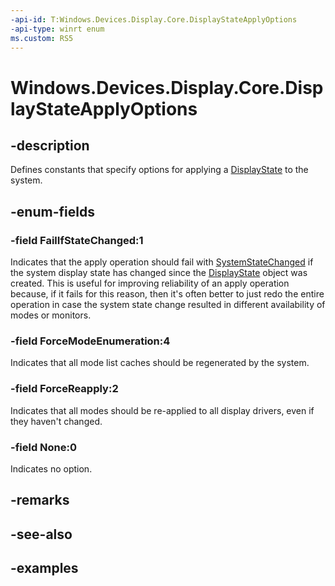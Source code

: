 ```yaml
---
-api-id: T:Windows.Devices.Display.Core.DisplayStateApplyOptions
-api-type: winrt enum
ms.custom: RS5
---
```


<!-- Enumeration syntax.
public enum DisplayStateApplyOptions : uint 
-->

# Windows.Devices.Display.Core.DisplayStateApplyOptions

## -description
Defines constants that specify options for applying a [DisplayState](displaystate.md) to the system.

## -enum-fields
### -field FailIfStateChanged:1
Indicates that the apply operation should fail with [SystemStateChanged](displaystateoperationstatus.md) if the system display state has changed since the [DisplayState](displaystate.md) object was created. This is useful for improving reliability of an apply operation because, if it fails for this reason, then it's often better to just redo the entire operation in case the system state change resulted in different availability of modes or monitors.

### -field ForceModeEnumeration:4
Indicates that all mode list caches should be regenerated by the system.

### -field ForceReapply:2
Indicates that all modes should be re-applied to all display drivers, even if they haven't changed.

### -field None:0
Indicates no option.

## -remarks

## -see-also

## -examples
